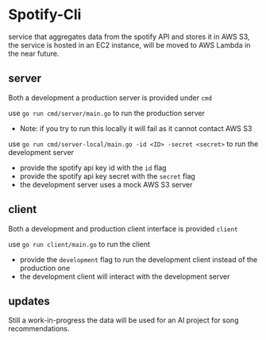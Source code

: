 # Spotify-Cli

service that aggregates data from the spotify API and stores it in AWS S3, the service is hosted in an EC2 instance, will be moved to AWS Lambda in the near future.

## server
Both a development a production server is provided under `cmd`

use `go run cmd/server/main.go` to run the production server
- Note: if you try to run this locally it will fail as it cannot contact AWS S3


use `go run cmd/server-local/main.go -id <ID> -secret <secret>` to run the development server
- provide the spotify api key id with the `id` flag
- provide the spotify api key secret with the `secret` flag
- the development server uses a mock AWS S3 server

## client
Both a development and production client interface is provided `client`

use `go run client/main.go` to run the client
- provide the `development` flag to run the development client instead of the production one
- the development client will interact with the development server

## updates
Still a work-in-progress the data will be used for an AI project for song recommendations.